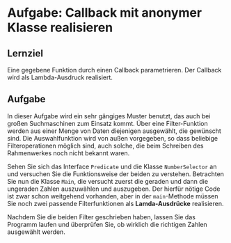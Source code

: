 # Aufgabe: Callback mit anonymer Klasse realisieren

## Lernziel

Eine gegebene Funktion durch einen Callback parametrieren. Der Callback wird als Lambda-Ausdruck realisiert.


## Aufgabe

In dieser Aufgabe wird ein sehr gängiges Muster benutzt, das auch bei großen Suchmaschinen zum Einsatz kommt. Über eine Filter-Funktion werden aus einer Menge von Daten diejenigen ausgewählt, die gewünscht sind. Die Auswahlfunktion wird von außen vorgegeben, so dass beliebige Filteroperationen möglich sind, auch solche, die beim Schreiben des Rahmenwerkes noch nicht bekannt waren.

Sehen Sie sich das Interface `Predicate` und die Klasse `NumberSelector` an und versuchen Sie die Funktionsweise der beiden zu verstehen. Betrachten Sie nun die Klasse `Main`, die versucht zuerst die geraden und dann die ungeraden Zahlen auszuwählen und auszugeben. Der hierfür nötige Code ist zwar schon weitgehend vorhanden, aber in der `main`-Methode müssen Sie noch zwei passende Filterfunktionen als **Lamda-Ausdrücke** realisieren.


Nachdem Sie die beiden Filter geschrieben haben, lassen Sie das Programm laufen und  überprüfen Sie, ob wirklich die richtigen Zahlen ausgewählt werden.
